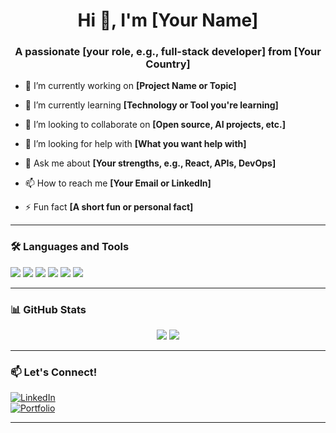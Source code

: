 <h1 align="center">Hi 👋, I'm [Your Name]</h1>
<h3 align="center">A passionate [your role, e.g., full-stack developer] from [Your Country]</h3>

- 🔭 I’m currently working on **[Project Name or Topic]**

- 🌱 I’m currently learning **[Technology or Tool you're learning]**

- 👯 I’m looking to collaborate on **[Open source, AI projects, etc.]**

- 🤝 I’m looking for help with **[What you want help with]**

- 💬 Ask me about **[Your strengths, e.g., React, APIs, DevOps]**

- 📫 How to reach me **[Your Email or LinkedIn]**

- ⚡ Fun fact **[A short fun or personal fact]**

---

### 🛠️ Languages and Tools

<p align="left">
  <img src="https://img.shields.io/badge/Python-3776AB?style=for-the-badge&logo=python&logoColor=white" />
  <img src="https://img.shields.io/badge/JavaScript-F7DF1E?style=for-the-badge&logo=javascript&logoColor=black" />
  <img src="https://img.shields.io/badge/React-20232A?style=for-the-badge&logo=react&logoColor=61DAFB" />
  <img src="https://img.shields.io/badge/Node.js-339933?style=for-the-badge&logo=nodedotjs&logoColor=white" />
  <img src="https://img.shields.io/badge/PostgreSQL-4169E1?style=for-the-badge&logo=postgresql&logoColor=white" />
  <img src="https://img.shields.io/badge/Git-F05032?style=for-the-badge&logo=git&logoColor=white" />
</p>

---

### 📊 GitHub Stats

<p align="center">
  <img src="https://github-readme-stats.vercel.app/api?username=yourusername&show_icons=true&theme=radical" />
  <img src="https://github-readme-stats.vercel.app/api/top-langs/?username=yourusername&layout=compact&theme=radical" />
</p>

---

### 📫 Let's Connect!

[![LinkedIn](https://img.shields.io/badge/LinkedIn-0077B5?style=for-the-badge&logo=linkedin&logoColor=white)](https://linkedin.com/in/yourlinkedin)  
[![Portfolio](https://img.shields.io/badge/Portfolio-000000?style=for-the-badge&logo=firefox&logoColor=white)](https://yourportfolio.com)

---
